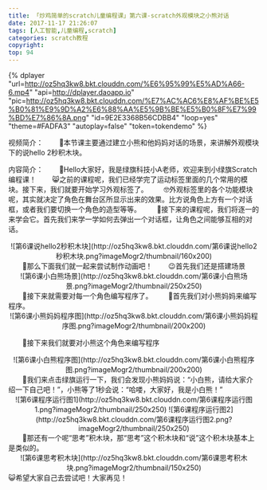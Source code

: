 ```yaml
---
title: 「炒鸡简单的scratch儿童编程课」第六课-scratch外观模块之小熊对话
date: 2017-11-17 21:26:07
tags: [人工智能,儿童编程,scratch]
categories: scratch教程
copyright:
top: 94
---
```


{% dplayer "url=http://oz5hq3kw8.bkt.clouddn.com/%E6%95%99%E5%AD%A66-6.mp4" "api=http://dplayer.daoapp.io" "pic=http://oz5hq3kw8.bkt.clouddn.com/%E7%AC%AC6%E8%AF%BE%E5%B0%81%E9%9D%A2%E6%88%AA%E5%9B%BE%E5%B0%8F%E7%99%BD%E7%86%8A.png" "id=9E2E3368B56CDBB4" "loop=yes" "theme=#FADFA3" "autoplay=false" "token=tokendemo" %}

视频简介：
&#8195;&#8195;🦊本节课主要通过建立小熊和他妈妈对话的场景，来讲解外观模块下的说hello 2秒积木块。

内容简介：
&#8195;&#8195;🤖Hello大家好，我是绿旗科技小A老师，欢迎来到小绿旗Scratch编程课！
&#8195;&#8195;😸之前的课程呢，我们已经学完了运动标签里面的几个常用的模块。接下来，我们就要开始学习外观标签了。<!--more-->
&#8195;&#8195;🤓外观标签里的各个功能模块呢，其实就决定了角色在舞台区所显示出来的效果。比方说角色上方有一个对话框，或者我们要切换一个角色的造型等等。
&#8195;&#8195;🤠接下来的课程呢，我们将逐一的来学会它。首先我们来学一学如何去弹出一个对话框，让角色之间能够互相的对话。
<div align=center>
![第6课说hello2秒积木块](http://oz5hq3kw8.bkt.clouddn.com/第6课说hello2秒积木块.png?imageMogr2/thumbnail/160x200)

</div>
&#8195;&#8195;🤗那么下面我们就一起来尝试制作动画吧！
&#8195;&#8195;😉首先我们还是搭建场景
<div align=center>
![第6课小白熊场景](http://oz5hq3kw8.bkt.clouddn.com/第6课小白熊场景.png?imageMogr2/thumbnail/250x250)
</div>
&#8195;&#8195;🍄接下来就需要对每一个角色编写程序了。
&#8195;&#8195;🐣首先我们对小熊妈妈来编写程序。
<div align=center>
![第6课小熊妈妈程序图](http://oz5hq3kw8.bkt.clouddn.com/第6课小熊妈妈程序图.png?imageMogr2/thumbnail/200x200)

</div>

&#8195;&#8195;🐻接下来我们就要对小熊这个角色来编写程序
<div align=center>
![第6课小白熊程序图](http://oz5hq3kw8.bkt.clouddn.com/第6课小白熊程序图.png?imageMogr2/thumbnail/200x200)

</div>
&#8195;&#8195;🐸我们来点击绿旗运行一下，我们会发现小熊妈妈说：“小白熊，请给大家介绍一下自己吧！”，小熊等了1秒会说：“哈喽，大家好，我是小白熊！”
<div align=center>
![第6课程序运行图1](http://oz5hq3kw8.bkt.clouddn.com/第6课程序运行图1.png?imageMogr2/thumbnail/250x250)
![第6课程序运行图2](http://oz5hq3kw8.bkt.clouddn.com/第6课程序运行图2.png?imageMogr2/thumbnail/250x250)

</div>
&#8195;&#8195;🐯那还有一个呢“思考”积木块，那“思考”这个积木块和“说”这个积木块基本上是类似的。
<div align=center>
![第6课思考积木块](http://oz5hq3kw8.bkt.clouddn.com/第6课思考积木块.png?imageMogr2/thumbnail/150x250)

</div>
😺希望大家自己去尝试吧！大家再见！



